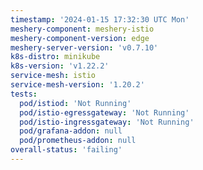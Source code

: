 ```yaml
---
timestamp: '2024-01-15 17:32:30 UTC Mon'
meshery-component: meshery-istio
meshery-component-version: edge
meshery-server-version: 'v0.7.10'
k8s-distro: minikube
k8s-version: 'v1.22.2'
service-mesh: istio
service-mesh-version: '1.20.2'
tests:
  pod/istiod: 'Not Running'
  pod/istio-egressgateway: 'Not Running'
  pod/istio-ingressgateway: 'Not Running'
  pod/grafana-addon: null
  pod/prometheus-addon: null
overall-status: 'failing'
---
```

